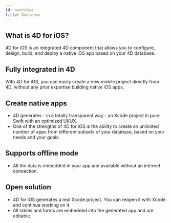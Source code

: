 ```yaml
---
id: overview
title: Overview
---
```


## What is 4D for iOS?

4D for iOS is an integrated 4D component that allows you to configure, design, build, and deploy a native iOS app based on your 4D database.

## Fully integrated in 4D

With 4D for iOS, you can easily create a new mobile project directly from 4D, without any prior expertise building native iOS apps.

## Create native apps
* 4D generates - in a totally transparent way - an Xcode project in pure Swift with an optimized UI/UX.
* One of the strengths of 4D for iOS is the ability to create an unlimited number of apps from different subsets of your database, based on your needs and your goals.

## Supports offline mode
* All the data is embedded in your app and available without an internet connection.

## Open solution
* 4D for iOS generates a real Xcode project. You can reopen it with Xcode and continue working on it.
* All tables and forms are embedded into the generated app and are editable.
